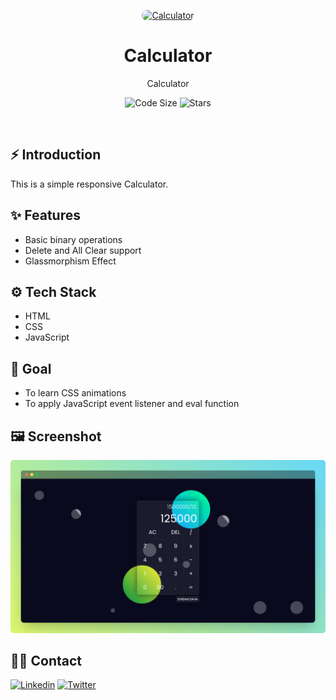 <p align="center">
    <a href="https://calculator.shibamsaha.dev">
        <img alt="Calculator" width="100" src="./images/logo.ico" style="border-radius: 10px">
    </a>
</p>

<div align="center">
    <h1>Calculator</h1>
    <p>Calculator</p>
</div>

<p align="center">
    <img src="https://img.shields.io/github/languages/code-size/s4shibam/calculator?style=flat-square" alt="Code Size">
    <img src="https://img.shields.io/github/stars/s4shibam/calculator?style=flat-square&logo=github" alt="Stars">
</p>


<br />


## ⚡ Introduction

This is a simple responsive Calculator.  

## ✨ Features
  
- Basic binary operations
- Delete and All Clear support
- Glassmorphism Effect  

## ⚙️ Tech Stack
  
- HTML
- CSS
- JavaScript


## 🎯 Goal

- To learn CSS animations
- To apply JavaScript event listener and eval function


## 🖼️ Screenshot

![Screenshot 1](./readme_assets/screenshot_1.png)


## 👋🏻 Contact

[![Linkedin](https://img.shields.io/badge/LinkedIn-0077B5?style=for-the-badge&logo=linkedin&logoColor=white)](https://www.linkedin.com/in/s4shibam)
[![Twitter](https://img.shields.io/badge/Twitter-00ACEE?style=for-the-badge&logo=twitter&logoColor=white)](https://twitter.com/intent/follow?screen_name=s4shibam)
